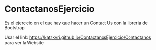 # ContactanosEjercicio

Es el ejercicio en el que hay que hacer un Contact Us con la libreria de Bootstrap

Usar el link: https://katakvri.github.io/ContactanosEjercicio/Contactanos para ver la Website
